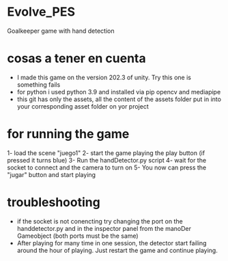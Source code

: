 # Evolve_PES
Goalkeeper game with hand detection

# cosas a tener en cuenta
- I made this game on the version 202.3 of unity. Try this one is something fails
- for python i used python 3.9 and installed via pip opencv and mediapipe
- this git has only the assets, all the content of the assets folder put in into your corresponding asset folder on yor project

# for running the game
1- load the scene "juego1"
2- start the game playing the play button (if pressed it turns blue)
3- Run the handDetector.py script
4- wait for the socket to connect and the camera to turn on
5- You now can press the "jugar" button and start playing

# troubleshooting
- if the socket is not conencting try changing the port on the handdetector.py and in the inspector panel from the manoDer Gameobject (both ports must be the same)
- After playing for many time in one session, the detector start failing around the hour of playing. Just restart the game and continue playing.


